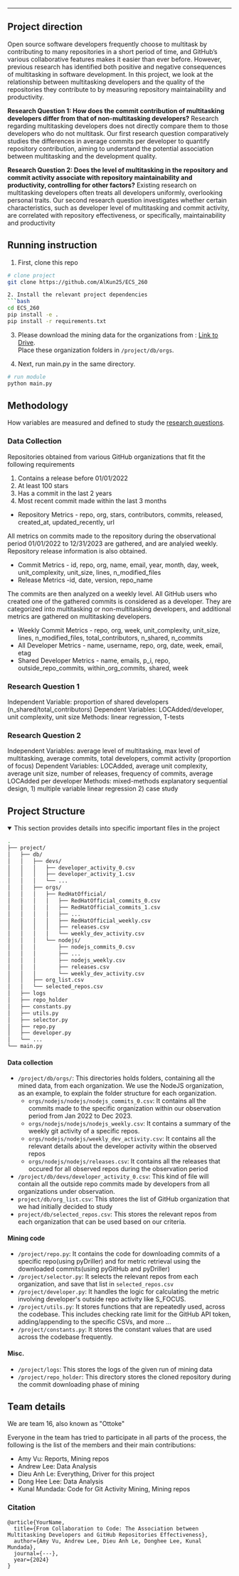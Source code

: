 ---
## Project direction
Open source software developers frequently choose to multitask by contributing to many repositories in a short period of time, and GitHub’s various collaborative features makes it easier than ever before. However, previous research has identified both positive and negative consequences of multitasking in software development. In this project, we look at the relationship between multitasking developers and the quality of the repositories they contribute to by measuring repository maintainability and productivity.

**Research Question 1: How does the commit contribution of multitasking developers differ from that of non-multitasking developers?**
Research regarding multitasking developers does not directly compare them to those developers who do not multitask. Our first research question comparatively studies the differences in average commits per developer to quantify repository contribution, aiming to understand the potential association between multitasking and the development quality. 

**Research Question 2: Does the level of multitasking in the repository and commit activity associate with repository maintainability and productivity, controlling for other factors?**
Existing research on multitasking developers often treats all developers uniformly, overlooking personal traits. Our second research question investigates whether certain characteristics, such as developer level of multitasking and commit activity, are correlated with repository effectiveness, or specifically, maintainability and productivity

## Running instruction  
1. First, clone this repo
```bash
# clone project   
git clone https://github.com/AlKun25/ECS_260

2. Install the relevant project dependencies
```bash
cd ECS_260 
pip install -e .   
pip install -r requirements.txt
```
3. Please download the mining data for the organizations from : [Link to Drive](https://drive.google.com/drive/folders/1AH4hb1xKbMWxM76SaWQomqGC1tAPczmI?usp=sharing).<br>
Place these organization folders in `/project/db/orgs`.

4. Next, run main.py in the same directory.   
 ```bash
# run module  
python main.py    
```
 
## Methodology  
How variables are measured and defined to study the [research questions](https://github.com/AlKun25/ECS_260/blob/master/README.md#research-questions).  

### Data Collection
Repositories obtained from various GitHub organizations that fit the following requirements
1. Contains a release before 01/01/2022
2. At least 100 stars
3. Has a commit in the last 2 years
4. Most recent commit made within the last 3 months
- Repository Metrics - repo, org, stars, contributors, commits, released, created_at, updated_recently, url

All metrics on commits made to the repository during the observational period 01/01/2022 to 12/31/2023 are gathered, and are analyied weekly. Repository release information is also obtained.
- Commit Metrics - id, repo, org, name, email, year, month, day, week, unit_complexity, unit_size, lines, n_modified_files
- Release Metrics -id, date, version, repo_name

The commits are then analyzed on a weekly level. All GitHub users who created one of the gathered commits is considered as a developer. They are categorized into multitasking or non-multitasking developers, and additional metrics are gathered on multitasking developers.
- Weekly Commit Metrics - repo, org, week, unit_complexity, unit_size, lines, n_modified_files, total_contributors, n_shared, n_commits
- All Developer Metrics - name, username, repo, org, date, week, email, etag
- Shared Developer Metrics - name, emails, p_i, repo, outside_repo_commits, within_org_commits, shared, week

### Research Question 1
Independent Variable: proportion of shared developers (n_shared/total_contributors)
Dependent Variables: LOCAdded/developer, unit complexity, unit size
Methods: linear regression, T-tests

### Research Question 2
Independent Variables: average level of multitasking, max level of multitasking, average commits, total developers, commit activity (proportion of focus)
Dependent Variables: LOCAdded, average  unit complexity, average unit size, number of releases, frequency of commits, average LOCAdded per developer
Methods: mixed-methods explanatory sequential design, 1) multiple variable linear regression 2) case study

## Project Structure
<details open>
<summary>This section provides details into specific important files in the project</summary>

```bash
.
├── project/
│   ├── db/
│   │   ├── devs/
│   │   │   ├── developer_activity_0.csv 
│   │   │   ├── developer_activity_1.csv
│   │   │   └── ...
│   │   ├── orgs/
│   │   │   ├── RedHatOfficial/
│   │   │   │   ├── RedHatOfficial_commits_0.csv
│   │   │   │   ├── RedHatOfficial_commits_1.csv
│   │   │   │   ├── ...
│   │   │   │   ├── RedHatOfficial_weekly.csv
│   │   │   │   ├── releases.csv
│   │   │   │   └── weekly_dev_activity.csv
│   │   │   └── nodejs/
│   │   │       ├── nodejs_commits_0.csv
│   │   │       ├── ...
│   │   │       ├── nodejs_weekly.csv
│   │   │       ├── releases.csv
│   │   │       └── weekly_dev_activity.csv
│   │   ├── org_list.csv
│   │   └── selected_repos.csv
│   ├── logs
│   ├── repo_holder
│   ├── constants.py
│   ├── utils.py
│   ├── selector.py
│   ├── repo.py
│   ├── developer.py
│   └── ...
└── main.py
```

#### Data collection
- `/project/db/orgs/`: This directories holds folders, containing all the mined data, from each organization. We use the NodeJS organization, as an example, to explain the folder structure for each organization.
  - `orgs/nodejs/nodejs/nodejs_commits_0.csv`: It contains all the commits made to the specific organization within our observation period from Jan 2022 to Dec 2023.
  - `orgs/nodejs/nodejs/nodejs_weekly.csv`: It contains a summary of the weekly git activity of a specific repos.
  - `orgs/nodejs/nodejs/weekly_dev_activity.csv`: It contains all the relevant details about the developer activity within the observed repos
  - `orgs/nodejs/nodejs/releases.csv`: It contains all the releases that occured for all observed repos during the observation period
- `/project/db/devs/developer_activity_0.csv`: This kind of file will contain all the outside repo commits made by developers from all organizations under observation.
- `project/db/org_list.csv`: This stores the list of GitHub organization that we had initially decided to study
- `project/db/selected_repos.csv`: This stores the relevant repos from each organization that can be used based on our criteria.

#### Mining code
- `/project/repo.py`: It contains the code for downloading commits of a specific repo(using pyDriller) and for metric retrieval using the downloaded commits(using pyGitHub and pyDriller)
- `/project/selector.py`: It selects the relevant repos from each organization, and save that list in `selected_repos.csv`
- `/project/developer.py`: It handles the logic for calculating the metric involving developer's outside repo activity like S_FOCUS.
- `/project/utils.py`: It stores functions that are repeatedly used, across the codebase. This includes checking rate limit for the GitHub API token, adding/appending to the specific CSVs, and more ...
- `/project/constants.py`: It stores the constant values that are used across the codebase frequently. 

#### Misc.
- `/project/logs`: This stores the logs of the given run of mining data
- `/project/repo_holder`: This directory stores the cloned repository during the commit downloading phase of mining

</details>

## Team details
We are team 16, also known as  "Ottoke"

Everyone in the team has tried to participate in all parts of the process, the following is the list of the members and their main contributions:
- Amy Vu: Reports, Mining repos
- Andrew Lee: Data Analysis
- Dieu Anh Le: Everything, Driver for this project
- Dong Hee Lee: Data Analysis
- Kunal Mundada: Code for Git Activity Mining, Mining repos

### Citation   
```
@article{YourName,
  title={From Collaboration to Code: The Association between Multitasking Developers and GitHub Repositories Effectiveness},
  author={Amy Vu, Andrew Lee, Dieu Anh Le, Donghee Lee, Kunal Mundada},
  journal={---},
  year={2024}
}
```   
